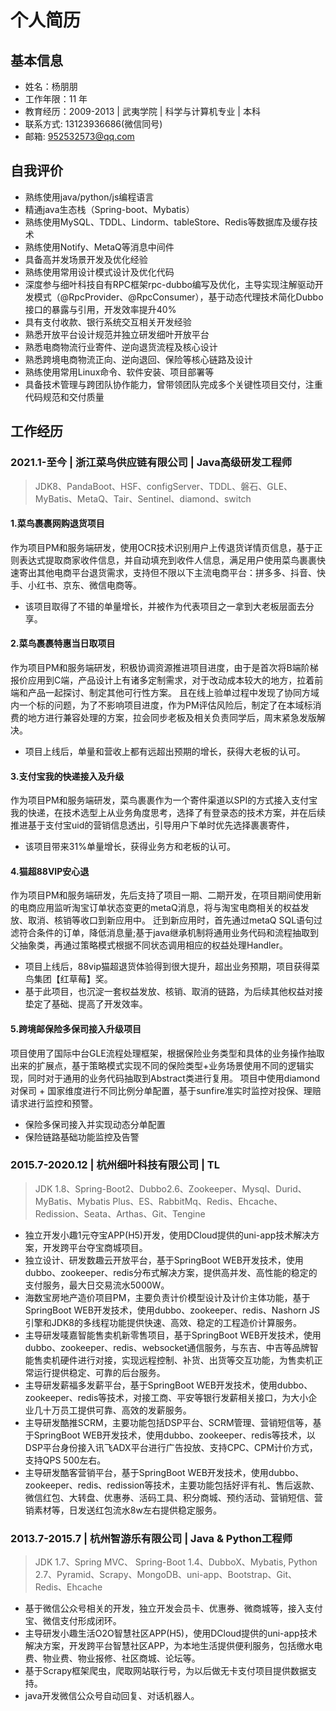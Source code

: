 # 个人简历

## 基本信息
* 姓名：杨朋朋
* 工作年限：11 年
* 教育经历：2009-2013 | 武夷学院 | 科学与计算机专业 | 本科
* 联系方式: 13123936686(微信同号)
* 邮箱: 952532573@qq.com

## 自我评价
* 熟练使用java/python/js编程语言
* 精通java生态栈（Spring-boot、Mybatis）
* 熟练使用MySQL、TDDL、Lindorm、tableStore、Redis等数据库及缓存技术
* 熟练使用Notify、MetaQ等消息中间件
* 具备高并发场景开发及优化经验
* 熟练使用常用设计模式设计及优化代码
* 深度参与细叶科技自有RPC框架rpc-dubbo编写及优化，主导实现‌注解驱动开发模式‌（@RpcProvider、@RpcConsumer），基于动态代理技术简化Dubbo接口的暴露与引用，‌开发效率提升40%
* 具有支付收款、银行系统交互相关开发经验
* 熟悉开放平台设计规范并独立研发细叶开放平台
* 熟悉电商物流行业寄件、逆向退货流程及核心设计
* 熟悉跨境电商物流正向、逆向退回、保险等核心链路及设计
* 熟练使用常用Linux命令、软件安装、项目部署等
* 具备技术管理与跨团队协作能力，曾带领团队完成多个关键性项目交付，注重代码规范和交付质量


## 工作经历

### 2021.1-至今 | 浙江菜鸟供应链有限公司 | Java高级研发工程师
> JDK8、PandaBoot、HSF、configServer、TDDL、磐石、GLE、MyBatis、MetaQ、Tair、Sentinel、diamond、switch

#### 1.菜鸟裹裹网购退货项目

作为项目PM和服务端研发，使用OCR技术识别用户上传退货详情页信息，基于正则表达式提取商家收件信息，并自动填充到收件人信息，满足用户使用菜鸟裹裹快速寄出其他电商平台退货需求，支持但不限以下主流电商平台：拼多多、抖音、快手、小红书、京东、微信电商等。

* 该项目取得了不错的单量增长，并被作为代表项目之一拿到大老板层面去分享。

#### 2.菜鸟裹裹特惠当日取项目
作为项目PM和服务端研发，积极协调资源推进项目进度，由于是首次将B端阶梯报价应用到C端，产品设计上有诸多定制需求，对于改动成本较大的地方，拉着前端和产品一起探讨、制定其他可行性方案。
且在线上验单过程中发现了协同方域内一个标的问题，为了不影响项目进度，作为PM评估风险后，制定了在本域标消费的地方进行兼容处理的方案，拉会同步老板及相关负责同学后，周末紧急发版解决。

* 项目上线后，单量和营收上都有远超出预期的增长，获得大老板的认可。

#### 3.支付宝我的快递接入及升级
作为项目PM和服务端研发，菜鸟裹裹作为一个寄件渠道以SPI的方式接入支付宝我的快递，在技术选型上从业务角度思考，选择了有登录态的技术方案，并在后续推进基于支付宝uid的营销信息透出，引导用户下单时优先选择裹裹寄件，

* 该项目带来31%单量增长，获得业务方和老板的认可。

#### 4.猫超88VIP安心退
作为项目PM和服务端研发，先后支持了项目一期、二期开发，在项目期间使用新的电商应用监听淘宝订单状态变更的metaQ消息，将与淘宝电商相关的权益发放、取消、核销等收口到新应用中。
迁到新应用时，首先通过metaQ SQL语句过滤符合条件的订单，降低消息量;基于java继承机制将通用业务代码和流程抽取到父抽象类，再通过策略模式根据不同状态调用相应的权益处理Handler。

* 项目上线后，88vip猫超退货体验得到很大提升，超出业务预期，项目获得菜鸟集团【红草莓】奖。 
* 基于此项目，也沉淀一套权益发放、核销、取消的链路，为后续其他权益对接垫定了基础、提高了开发效率。

#### 5.跨境邮保险多保司接入升级项目
项目使用了国际中台GLE流程处理框架，根据保险业务类型和具体的业务操作抽取出来的扩展点，基于策略模式实现不同的保险类型+业务场景使用不同的逻辑实现，同时对于通用的业务代码抽取到Abstract类进行复用。
项目中使用diamond对保司 + 国家维度进行不同比例分单配置，基于sunfire准实时监控对投保、理赔请求进行监控和预警。

* 保险多保司接入并实现动态分单配置 
* 保险链路基础功能监控及告警


### 2015.7-2020.12 | 杭州细叶科技有限公司 | TL
> JDK 1.8、Spring-Boot2、Dubbo2.6、Zookeeper、Mysql、Durid、MyBatis、Mybatis Plus、ES、RabbitMq、Redis、Ehcache、Redission、Seata、Arthas、Git、Tengine

* 独立开发小趣1元夺宝APP(H5)开发，使用DCloud提供的uni-app技术解决方案，开发跨平台夺宝商城项目。
* 独立设计、研发数趣云开放平台，基于SpringBoot WEB开发技术，使用dubbo、zookeeper、redis分布式解决方案，提供高并发、高性能的稳定的支付服务，最大日交易流水5000W。
* 海数宝房地产造价项目PM，主要负责计价模型设计及计价主体功能，基于SpringBoot WEB开发技术，使用dubbo、zookeeper、redis、Nashorn JS 引擎和JDK8的多线程功能提供快速、高效、稳定的工程造价计算服务。
* 主导研发唛嘉智能售卖机新零售项目，基于SpringBoot WEB开发技术，使用dubbo、zookeeper、redis、websocket通信服务，与东吉、中吉等品牌智能售卖机硬件进行对接，实现远程控制、补货、出货等交互功能，为售卖机正常运行提供稳定、可靠的后台服务。
* 主导研发薪福多发薪平台，基于SpringBoot WEB开发技术，使用dubbo、zookeeper、redis等技术，对接工商、平安等银行发薪相关接口，为大小企业几十万员工提供可靠、高效的发薪服务。
* 主导研发酷推SCRM，主要功能包括DSP平台、SCRM管理、营销短信等，基于SpringBoot WEB开发技术，使用dubbo、zookeeper、redis等技术，以DSP平台身份接入讯飞ADX平台进行广告投放、支持CPC、CPM计价方式，支持QPS 500左右。
* 主导研发酷客营销平台，基于SpringBoot WEB开发技术，使用dubbo、zookeeper、redis、redission等技术，主要功能包括好评有礼、售后返款、微信红包、大转盘、优惠券、活码工具、积分商城、预约活动、营销短信、营销素材等，日发送红包流水8w左右提供稳定服务。

### 2013.7-2015.7 | 杭州智游乐有限公司 | Java & Python工程师
> JDK 1.7、Spring MVC、 Spring-Boot 1.4、DubboX、Mybatis, Python 2.7、Pyramid、Scrapy、MongoDB、uni-app、Bootstrap、Git、Redis、Ehcache

* 基于微信公众号相关的开发，独立开发会员卡、优惠券、微商城等，接入支付宝、微信支付形成闭环。
* 主导研发小趣生活O2O智慧社区APP(H5)，使用DCloud提供的uni-app技术解决方案，开发跨平台智慧社区APP，为本地生活提供便利服务，包括缴水电费、物业费、物业报修、社区商城、论坛等。
* 基于Scrapy框架爬虫，爬取网站联行号，为以后做无卡支付项目提供数据支持。
* java开发微信公众号自动回复、对话机器人。






